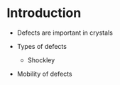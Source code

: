 # Introduction

- Defects are important in crystals
- Types of defects
    - Shockley

- Mobility of defects
